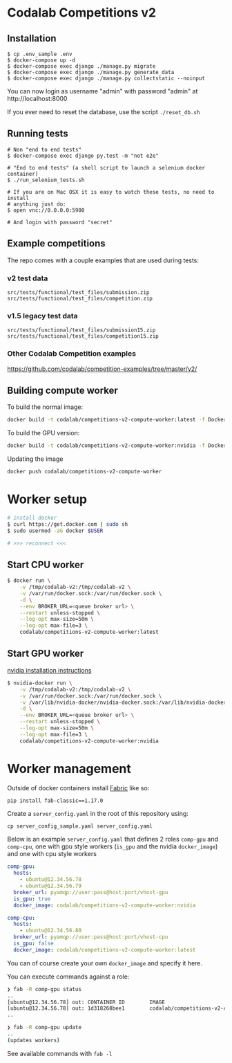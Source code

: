 # Codalab Competitions v2

## Installation


```
$ cp .env_sample .env
$ docker-compose up -d
$ docker-compose exec django ./manage.py migrate
$ docker-compose exec django ./manage.py generate_data
$ docker-compose exec django ./manage.py collectstatic --noinput
```

You can now login as username "admin" with password "admin" at http://localhost:8000

If you ever need to reset the database, use the script `./reset_db.sh`

## Running tests

```
# Non "end to end tests"
$ docker-compose exec django py.test -m "not e2e"

# "End to end tests" (a shell script to launch a selenium docker container)
$ ./run_selenium_tests.sh

# If you are on Mac OSX it is easy to watch these tests, no need to install
# anything just do:
$ open vnc://0.0.0.0:5900

# And login with password "secret"
```

## Example competitions

The repo comes with a couple examples that are used during tests:

### v2 test data
 ```
 src/tests/functional/test_files/submission.zip
 src/tests/functional/test_files/competition.zip
 ```
### v1.5 legacy test data
 ```
 src/tests/functional/test_files/submission15.zip
 src/tests/functional/test_files/competition15.zip
 ```
 
### Other Codalab Competition examples
https://github.com/codalab/competition-examples/tree/master/v2/


## Building compute worker

To build the normal image:

```bash
docker build -t codalab/competitions-v2-compute-worker:latest -f Dockerfile.compute_worker .
```

To build the GPU version:
```bash
docker build -t codalab/competitions-v2-compute-worker:nvidia -f Dockerfile.compute_worker_gpu .
```

Updating the image

```bash
docker push codalab/competitions-v2-compute-worker
```


# Worker setup

```bash
# install docker
$ curl https://get.docker.com | sudo sh
$ sudo usermod -aG docker $USER

# >>> reconnect <<<
```

## Start CPU worker

```bash
$ docker run \
    -v /tmp/codalab-v2:/tmp/codalab-v2 \
    -v /var/run/docker.sock:/var/run/docker.sock \
    -d \
    --env BROKER_URL=<queue broker url> \
    --restart unless-stopped \
    --log-opt max-size=50m \
    --log-opt max-file=3 \
    codalab/competitions-v2-compute-worker:latest 
```


## Start GPU worker

[nvidia installation instructions](https://github.com/NVIDIA/nvidia-docker#quickstart)

```bash
$ nvidia-docker run \
    -v /tmp/codalab-v2:/tmp/codalab-v2 \
    -v /var/run/docker.sock:/var/run/docker.sock \
    -v /var/lib/nvidia-docker/nvidia-docker.sock:/var/lib/nvidia-docker/nvidia-docker.sock \
    -d \
    --env BROKER_URL=<queue broker url> \
    --restart unless-stopped \
    --log-opt max-size=50m \
    --log-opt max-file=3 \
    codalab/competitions-v2-compute-worker:nvidia 
```

# Worker management

Outside of docker containers install [Fabric](http://fabfile.org/) like so:

```bash
pip install fab-classic==1.17.0
```

Create a `server_config.yaml` in the root of this repository using:
```
cp server_config_sample.yaml server_config.yaml
```

Below is an example `server_config.yaml` that defines 2 roles `comp-gpu` and `comp-cpu`,
one with gpu style workers (`is_gpu` and the nvidia `docker_image`) and one with cpu style workers

```yaml
comp-gpu:
  hosts:
    - ubuntu@12.34.56.78
    - ubuntu@12.34.56.79
  broker_url: pyamqp://user:pass@host:port/vhost-gpu
  is_gpu: true
  docker_image: codalab/competitions-v2-compute-worker:nvidia

comp-cpu:
  hosts:
    - ubuntu@12.34.56.80
  broker_url: pyamqp://user:pass@host:port/vhost-cpu
  is_gpu: false
  docker_image: codalab/competitions-v2-compute-worker:latest
```

You can of course create your own `docker_image` and specify it here.

You can execute commands against a role:

```bash
❯ fab -R comp-gpu status
..
[ubuntu@12.34.56.78] out: CONTAINER ID        IMAGE                                           COMMAND                  CREATED             STATUS              PORTS               NAMES
[ubuntu@12.34.56.78] out: 1d318268bee1        codalab/competitions-v2-compute-worker:nvidia   "/bin/sh -c 'celery …"   2 hours ago         Up 2 hours                              hardcore_greider
..

❯ fab -R comp-gpu update
..
(updates workers)
```

See available commands with `fab -l`
